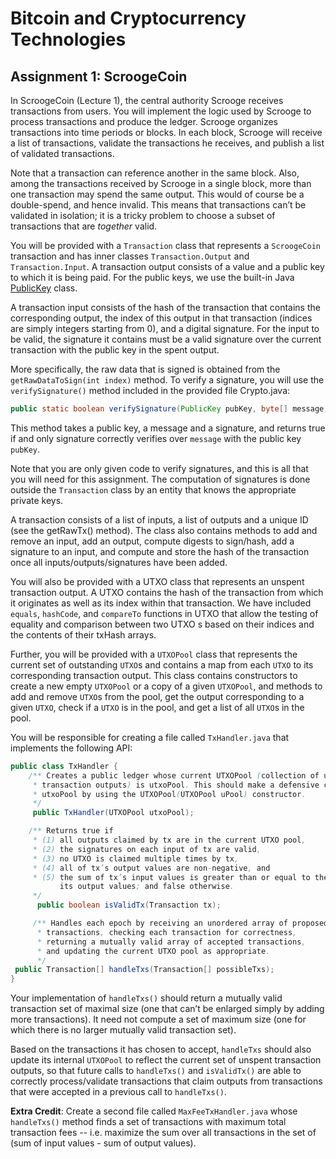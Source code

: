 # Bitcoin and Cryptocurrency Technologies

## Assignment 1: ScroogeCoin

In ScroogeCoin (Lecture 1), the central authority Scrooge receives transactions
from users. You will implement the logic used by Scrooge to process transactions
and produce the ledger. Scrooge organizes transactions into time periods or blocks.
In each block, Scrooge will receive a list of transactions, validate the
transactions he receives, and publish a list of validated transactions.

Note that a transaction can reference another in the same block. Also, among the
transactions received by Scrooge in a single block, more than one transaction may
spend the same output. This would of course be a double-spend, and hence invalid.
This means that transactions can’t be validated in isolation; it is a tricky
problem to choose a subset of transactions that are  _together_ valid.

You will be provided with a `Transaction` class that represents a `ScroogeCoin`
transaction and has inner classes `Transaction.Output` and `Transaction.Input`.
A transaction output consists of a value and a public key to which it is being
paid. For the public keys, we use the built-in Java [PublicKey](https://docs.oracle.com/javase/7/docs/api/java/security/PublicKey.html) class.

A transaction input consists of the hash of the transaction that contains the
corresponding output, the index of this output in that transaction (indices are
simply integers starting from 0), and a digital signature. For the input to be
valid, the signature it contains must be a valid signature over the current
transaction with the public key in the spent output.

More specifically, the raw data that is signed is obtained from the `getRawDataToSign(int index)`
method. To verify a signature, you will use the `verifySignature()` method
included in the provided file Crypto.java:

```java
public static boolean verifySignature(PublicKey pubKey, byte[] message, byte[] signature)
```

This method takes a public key, a message and a signature, and returns true if
and only  signature correctly verifies over `message` with the public key `pubKey`.

Note that you are only given code to verify signatures, and this is all that you
will need for this assignment. The computation of signatures is done outside the
`Transaction` class by an entity that knows the appropriate private keys.

A transaction consists of a list of inputs, a list of outputs and a unique ID
(see the  getRawTx() method). The class also contains methods to add and remove
an input, add an output, compute digests to sign/hash, add a signature to an
input, and compute and store the hash of the transaction once all inputs/outputs/signatures
have been added.

You will also be provided with a  UTXO  class that represents an unspent
transaction output. A  UTXO contains the hash of the transaction from which it
originates as well as its index within that transaction. We have included `equals`,
`hashCode`, and `compareTo` functions in  UTXO  that allow the testing of equality
and comparison between two  UTXO s based on their indices and the contents of
their txHash arrays.

Further, you will be provided with a `UTXOPool` class that represents the current
set of outstanding `UTXO`s and contains a map from each `UTXO` to its corresponding
transaction output. This class contains constructors to create a new empty `UTXOPool`
or a copy of a given `UTXOPool`, and methods to add and remove `UTXO`s from the
pool, get the output corresponding to a given `UTXO`, check if a `UTXO` is in the
pool, and get a list of all `UTXO`s in the pool.

You will be responsible for creating a file called `TxHandler.java` that implements
the following API:

```java
public class TxHandler {
    /** Creates a public ledger whose current UTXOPool (collection of unspent
     * transaction outputs) is utxoPool. This should make a defensive copy of
     * utxoPool by using the UTXOPool(UTXOPool uPool) constructor.
     */
     public TxHandler(UTXOPool utxoPool);

    /** Returns true if
     * (1) all outputs claimed by tx are in the current UTXO pool,
     * (2) the signatures on each input of tx are valid,
     * (3) no UTXO is claimed multiple times by tx,
     * (4) all of tx’s output values are non-negative, and
     * (5) the sum of tx’s input values is greater than or equal to the sum of
           its output values; and false otherwise.
     */
      public boolean isValidTx(Transaction tx);

     /** Handles each epoch by receiving an unordered array of proposed
      * transactions, checking each transaction for correctness,
      * returning a mutually valid array of accepted transactions,
      * and updating the current UTXO pool as appropriate.
      */
 public Transaction[] handleTxs(Transaction[] possibleTxs);
}
```

Your implementation of `handleTxs()` should return a mutually valid transaction
set of maximal size (one that can’t be enlarged simply by adding more transactions).
It need not compute a set of maximum size (one for which there is no larger
mutually valid transaction set).

Based on the transactions it has chosen to accept, `handleTxs` should also
update its internal `UTXOPool` to reflect the current set of unspent transaction
outputs, so that future calls to `handleTxs()`  and `isValidTx()` are able to
correctly process/validate transactions that claim outputs from transactions that
were accepted in a previous call to `handleTxs()`.


**Extra Credit**:  Create a second file called `MaxFeeTxHandler.java` whose `handleTxs()`
method finds a set of transactions with maximum total transaction fees -- i.e.
maximize the sum over all transactions in the set of (sum of input values - sum of output values).
